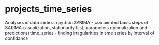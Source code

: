 # projects_time_series
Analyses of data series in python 
SARIMA - commented basic steps of SARIMA (visualization, stationarity test, parameters optimalization and predictions)
time_series - finding irregularities in time series by interval of confidance
